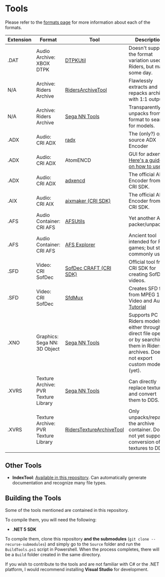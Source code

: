 # Tools 

Please refer to the [formats page](../files/formats.md) for more information about each of the formats.

| Extension   | Format | Tool | Description |
| ----------- | ------ | ---- | ----------- |
| .DAT | Audio Archive: XBOX DTPK | [DTPKUtil](https://github.com/Shenmue-Mods/DTPKUtil) | Doesn't support the format variation used in Riders, but may some day. |
| N/A | Archive: Riders Archive | [RidersArchiveTool](https://github.com/Sewer56/SonicRiders.Index/releases) | Flawlessly extracts and repacks archives with 1:1 output. |
| N/A | Archive: Riders Archive | [Sega NN Tools](https://github.com/Argx2121/Sega_NN_tools) | Transparently unpacks from the format to search for models. |
| .ADX | Audio: CRI ADX | [radx](https://github.com/Isaac-Lozano/radx) | The (only?) open source ADX Encoder |
| .ADX | Audio: CRI ADX | AtomENCD | GUI for adxencd. [Here's a guide on how to use it](https://gamebanana.com/tuts/13109) |
| .ADX | Audio: CRI ADX | [adxencd](http://shenmuesubs.sourceforge.net/download/addons/CRI_Middleware_ADX_Tools_v1.15_Linux_Win32.rar) | The official ADX Encoder from the CRI SDK. |
| .AIX | Audio: CRI AIX | [aixmaker (CRI SDK)](http://shenmuesubs.sourceforge.net/download/addons/CRI_Middleware_ADX_Tools_v1.15_Linux_Win32.rar) | The official AIX Encoder from the CRI SDK. |
| .AFS | Audio Container: CRI AFS | [AFSUtils](https://sourceforge.net/projects/shenmuesubs/files/AFS%20Utils/afsutils_23.7z/download) | Yet another AFS packer/unpacker. |
| .AFS | Audio Container: CRI AFS | [AFS Explorer](https://www.moddingway.com/file/270.html) | Ancient tool intended for PES games; but still commonly used. |
| .SFD | Video: CRI SofDec | [SofDec CRAFT (CRI SDK)](https://archive.org/details/CRISDK113XB) | Official tool from CRI SDK for creating SofDec videos. |
| .SFD | Video: CRI SofDec | [SfdMux](https://archive.org/details/CRISDK113XB) | Creates SFD files from MPEG 1 Video and Audio. [Tutorial](https://gamebanana.com/tuts/13387) |
| .XNO | Graphics: Sega NN: 3D Object | [Sega NN Tools](https://github.com/Argx2121/Sega_NN_tools) | Supports PC Riders models, either through direct file open or by searching them in Riders archives. Does not export custom models (yet). |
| .XVRS | Texture Archive: PVR Texture Library | [Sega NN Tools](https://github.com/Argx2121/Sega_NN_tools) | Can directly replace textures and convert them to DDS. |
| .XVRS | Texture Archive: PVR Texture Library | [RidersTextureArchiveTool](https://github.com/Sewer56/SonicRiders.Index/releases) | Only unpacks/repacks the archive container. Does not yet support conversion of textures to DDS. |

## Other Tools

- **IndexTool**: [Available in this repository](https://github.com/Sewer56/SonicRiders.Index/releases). Can automatically generate documentation and recognize many file types.

## Building the Tools
Some of the tools mentioned are contained in this repository.

To compile them, you will need the following:  
- **.NET 5 SDK**  

To compile them, clone this repository **and the submodules** (`git clone --recurse-submodules`) and simply go to the `Source` folder and run the `BuildTools.ps1` script in Powershell. When the process completes, there will be a `Build` folder created in the same directory.

If you wish to contribute to the tools and are not familiar with C# or the .NET platform, I would recommend installing **Visual Studio** for development.